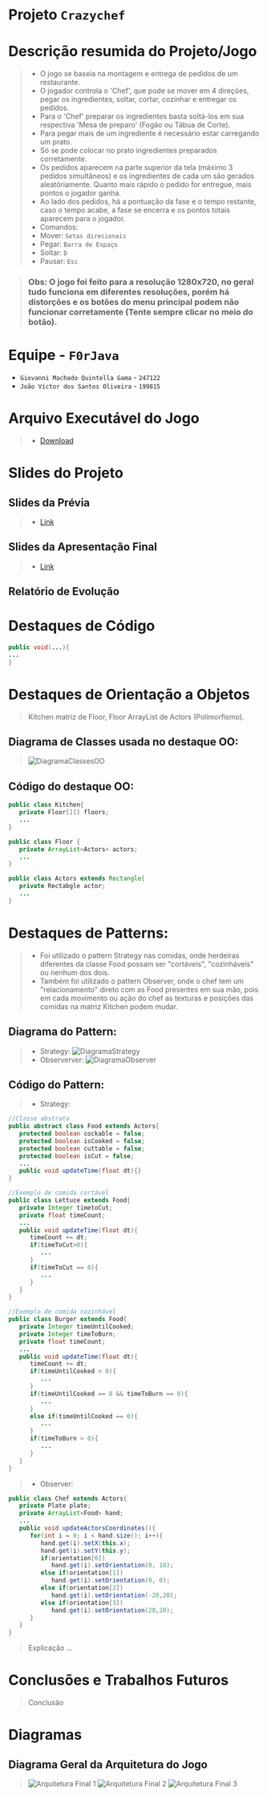 # Projeto `Crazychef`

# Descrição resumida do Projeto/Jogo

> * O jogo se baseia na montagem e entrega de pedidos de um restaurante.
> * O jogador controla o 'Chef', que pode se mover em 4 direções, pegar os ingredientes, soltar, cortar, cozinhar e entregar os pedidos.
> * Para o 'Chef' preparar os ingredientes basta soltá-los em sua respectiva 'Mesa de preparo' (Fogão ou Tábua de Corte).
> * Para pegar mais de um ingrediente é necessário estar carregando um prato.
> * Só se pode colocar no prato ingredientes preparados corretamente.
> * Os pedidos aparecem na parte superior da tela (máximo 3 pedidos simultâneos) e os ingredientes de cada um são gerados aleatóriamente. Quanto mais rápido o pedido for entregue, mais pontos o jogador ganha.
> * Ao lado dos pedidos, há a pontuação da fase e o tempo restante, caso o tempo acabe, a fase se encerra e os pontos totais aparecem para o jogador.
> * Comandos:
>  * Mover: `Setas direcionais`
>  * Pegar: `Barra de Espaço`
>  * Soltar: `D`
>  * Pausar: `Esc`

> ### Obs: O jogo foi feito para a resolução 1280x720, no geral tudo funciona em diferentes resoluções, porém há distorções e os botões do menu principal podem não funcionar corretamente (Tente sempre clicar no meio do botão). 

# Equipe - `F0rJava`
* `Giovanni Machado Quintella Gama` - `247122`
* `João Víctor dos Santos Oliveira` - `199815`

# Arquivo Executável do Jogo

> * [Download](https://github.com/F0rJava/MC322-Colab/raw/main/Crazychef/Crazychef.jar)
 
# Slides do Projeto

## Slides da Prévia
> * [Link](assets/Crazychef.pdf)

## Slides da Apresentação Final
> * [Link](https://docs.google.com/presentation/d/149JKsbZuESQA_N5AeuSi4SHDt1VzXNynNk-ZeZFEMjE/edit#slide=id.g1202abbc024_0_0)

## Relatório de Evolução
>  

# Destaques de Código

~~~java
public void(...){
...
}
~~~ 

# Destaques de Orientação a Objetos
> Kitchen matriz de Floor, Floor ArrayList de Actors (Polimorfismo).

## Diagrama de Classes usada no destaque OO:
> ![DiagramaClassesOO]()

## Código do destaque OO:

~~~java
public class Kitchen{
   private Floor[][] floors;
   ...
}

public class Floor {
   private ArrayList<Actors> actors;
   ...
}

public class Actors extends Rectangle{
   private Rectabgle actor;
   ...
}

~~~

# Destaques de Patterns:
> * Foi utilizado o pattern Strategy nas comidas, onde herdeiras diferentes da classe Food possam ser "cortáveis", "cozinháveis" ou nenhum dos dois.
> * Também foi utilizado o pattern Observer, onde o chef tem um "relacionamento" direto com as Food presentes em sua mão, pois em cada movimento ou ação do chef as texturas e posições das comidas na matriz Kitchen podem mudar.

## Diagrama do Pattern:
> * Strategy:
> ![DiagramaStrategy]()
> * Observerver:
> ![DiagramaObserver]()

## Código do Pattern:
> * Strategy:
~~~java
//Classe abstrata
public abstract class Food extends Actors{
   protected boolean cockable = false;
   protected boolean isCooked = false;
   protected boolean cuttable = false;
   protected boolean isCut = false;
   ...
   public void updateTime(float dt){}
}

//Exemplo de comida cortável
public class Lettuce extends Food{
   private Integer timetoCut;
   private float timeCount;
   ...
   public void updateTime(float dt){
      timeCount += dt;
      if(timeToCut>0){
         ...
      }
      if(timeToCut == 0){
         ...
      }
   }
}

//Exemplo de comida cozinhável
public class Burger extends Food{
   private Integer timeUntilCooked;
   private Integer timeToBurn;
   private float timeCount;
   ...
   public void updateTime(float dt){
      timeCount += dt;
      if(timeUntilCooked > 0){
         ...
      }
      if(timeUntilCooked == 0 && timeToBurn == 0){
         ...
      }
      else if(timeUntilCooked == 0){
         ...
      }
      if(timeToBurn > 0){
         ...
      }
   }
}
~~~

> * Observer:
~~~java
public class Chef extends Actors{
   private Plate plate;
   private ArrayList<Food> hand;
   ...
   public void updateActorsCoordinates(){
      for(int i = 0; i < hand.size(); i++){
         hand.get(i).setX(this.x);
         hand.get(i).setY(this.y);
         if(orientation[0])
            hand.get(i).setOrientation(0, 10);
         else if(orientation[1])
            hand.get(i).setOrientation(0, 0);
         else if(orientation[2])
            hand.get(i).setOrientation(-20,20);
         else if(orientation[3])
            hand.get(i).setOrientation(20,20);
      }
   }
}
~~~

> Explicação ...

# Conclusões e Trabalhos Futuros
> Conclusão

# Diagramas

## Diagrama Geral da Arquitetura do Jogo

> ![Arquitetura Final 1](assets/ArquiteturaFinal1.png)
> ![Arquitetura Final 2](assets/ArquiteturaFinal2.png)
> ![Arquitetura Final 3](assets/ArquiteturaFinal3.png)
